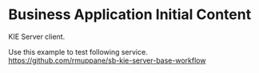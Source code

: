 Business Application Initial Content
====================================

KIE Server client.


Use this example to test following service.
https://github.com/rmuppane/sb-kie-server-base-workflow
